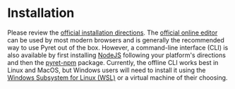 # Installation

Please review the [official installation directions].
The [official online editor] can be used by most modern browsers and is generally the recommended way to use Pyret out of the box.
However, a command-line interface (CLI) is also available by first installing [NodeJS] following your platform's directions and then the [pyret-npm] package.
Currently, the offline CLI works best in Linux and MacOS, but Windows users will need to install it using the [Windows Subsystem for Linux (WSL)] or a virtual machine of their choosing.

[official installation directions]: https://pyret.org/set-sail/
[NodeJS]: https://nodejs.org/en/download
[pyret-npm]: https://npm.io/package/pyret-npm
[official online editor]: https://code.pyret.org/editor
[Windows Subsystem for Linux (WSL)]: https://learn.microsoft.com/en-us/windows/wsl/about
